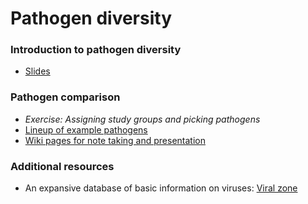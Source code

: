 # Pathogen diversity

### Introduction to pathogen diversity

* [Slides](http://bedford.io/projects/sismid/pathogens/slides.html)

### Pathogen comparison

* *Exercise: Assigning study groups and picking pathogens*
* [Lineup of example pathogens](lineup/)
* [Wiki pages for note taking and presentation](https://github.com/trvrb/sismid/wiki/Synthesis)

### Additional resources

* An expansive database of basic information on viruses: [Viral zone](http://viralzone.expasy.org/)

